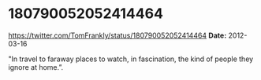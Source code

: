 # 180790052052414464
https://twitter.com/TomFrankly/status/180790052052414464
**Date:** 2012-03-16

"In travel to faraway places to watch, in fascination, the kind of people they ignore at home.”.
